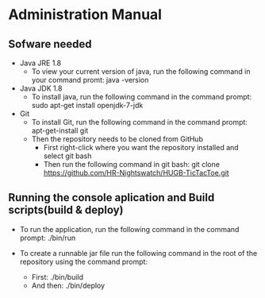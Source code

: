 # Administration Manual #

## Sofware needed ##

* Java JRE 1.8 
	* To view your current version of java, run the following command in your command promt: java -version
* Java JDK 1.8
	* To install java, run the following command in the command prompt: sudo apt-get install openjdk-7-jdk	
* Git
	* To install Git, run the following command in the command prompt: apt-get-install git
	* Then the repository needs to be cloned from GitHub
		* First right-click where you want the repository installed and select git bash
		* Then run the following command in git bash: git clone https://github.com/HR-Nightswatch/HUGB-TicTacToe.git

## Running the console aplication and Build scripts(build & deploy) ##

* To run the application, run the following command in the command prompt: ./bin/run

* To create a runnable jar file run the following command in the root of the repository using the command prompt:
	* First: ./bin/build 
	* And then: ./bin/deploy